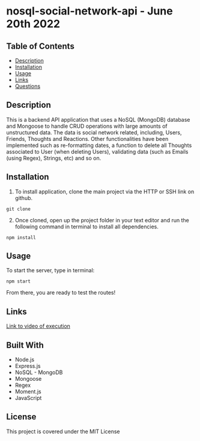 # nosql-social-network-api - June 20th 2022

## Table of Contents

- [Description](#Description)
- [Installation](#Installation)
- [Usage](#Usage)
- [Links](#Links)
- [Questions](#Questions)

##

## Description

This is a backend API application that uses a NoSQL (MongoDB) database and Mongoose to handle CRUD operations with large amounts of unstructured data. The data is social network related, including, Users, Friends, Thoughts and Reactions. Other functionalities have been implemented such as re-formatting dates, a function to delete all Thoughts associated to User (when deleting Users), validating data (such as Emails (using Regex), Strings, etc) and so on.

## Installation

1. To install application, clone the main project via the HTTP or SSH link on github.

```
git clone
```

2. Once cloned, open up the project folder in your text editor and run the following command in terminal to install all dependencies.

```
npm install
```

## Usage

To start the server, type in terminal:

```
npm start
```

From there, you are ready to test the routes!

## Links

[Link to video of execution](https://drive.google.com/file/d/1CH0Yd9sU-U8fKuzcTDf82gUbmVdxaxij/view?usp=sharing)

## Built With

- Node.js
- Express.js
- NoSQL - MongoDB
- Mongoose
- Regex
- Moment.js
- JavaScript

## License

This project is covered under the MIT License
